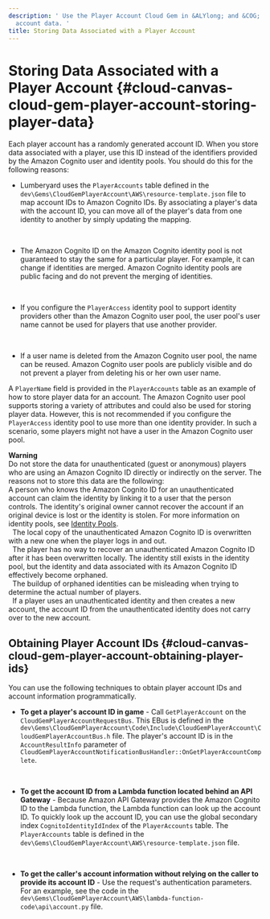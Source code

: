 ```yaml
---
description: ' Use the Player Account Cloud Gem in &ALYlong; and &COG; to store player
  account data. '
title: Storing Data Associated with a Player Account
---
```

# Storing Data Associated with a Player Account {#cloud-canvas-cloud-gem-player-account-storing-player-data}

Each player account has a randomly generated account ID\. When you store data associated with a player, use this ID instead of the identifiers provided by the Amazon Cognito user and identity pools\. You should do this for the following reasons:
+ Lumberyard uses the `PlayerAccounts` table defined in the `dev\Gems\CloudGemPlayerAccount\AWS\resource-template.json` file to map account IDs to Amazon Cognito IDs\. By associating a player's data with the account ID, you can move all of the player's data from one identity to another by simply updating the mapping\.

   
+ The Amazon Cognito ID on the Amazon Cognito identity pool is not guaranteed to stay the same for a particular player\. For example, it can change if identities are merged\. Amazon Cognito identity pools are public facing and do not prevent the merging of identities\.

   
+ If you configure the `PlayerAccess` identity pool to support identity providers other than the Amazon Cognito user pool, the user pool's user name cannot be used for players that use another provider\.

   
+ If a user name is deleted from the Amazon Cognito user pool, the name can be reused\. Amazon Cognito user pools are publicly visible and do not prevent a player from deleting his or her own user name\.

A `PlayerName` field is provided in the `PlayerAccounts` table as an example of how to store player data for an account\. The Amazon Cognito user pool supports storing a variety of attributes and could also be used for storing player data\. However, this is not recommended if you configure the `PlayerAccess` identity pool to use more than one identity provider\. In such a scenario, some players might not have a user in the Amazon Cognito user pool\.

**Warning**  
Do not store the data for unauthenticated \(guest or anonymous\) players who are using an Amazon Cognito ID directly or indirectly on the server\. The reasons not to store this data are the following:  
A person who knows the Amazon Cognito ID for an unauthenticated account can claim the identity by linking it to a user that the person controls\. The identity's original owner cannot recover the account if an original device is lost or the identity is stolen\. For more information on identity pools, see [Identity Pools](https://docs.aws.amazon.com/cognito/latest/developerguide/identity-pools.html)\.  
 
The local copy of the unauthenticated Amazon Cognito ID is overwritten with a new one when the player logs in and out\.  
 
The player has no way to recover an unauthenticated Amazon Cognito ID after it has been overwritten locally\. The identity still exists in the identity pool, but the identity and data associated with its Amazon Cognito ID effectively become orphaned\.  
 
The buildup of orphaned identities can be misleading when trying to determine the actual number of players\.  
 
If a player uses an unauthenticated identity and then creates a new account, the account ID from the unauthenticated identity does not carry over to the new account\.

## Obtaining Player Account IDs {#cloud-canvas-cloud-gem-player-account-obtaining-player-ids}

You can use the following techniques to obtain player account IDs and account information programmatically\.
+ **To get a player's account ID in game** - Call `GetPlayerAccount` on the `CloudGemPlayerAccountRequestBus`\. This EBus is defined in the `dev\Gems\CloudGemPlayerAccount\Code\Include\CloudGemPlayerAccount\CloudGemPlayerAccountBus.h` file\. The player's account ID is in the `AccountResultInfo` parameter of `CloudGemPlayerAccountNotificationBusHandler::OnGetPlayerAccountComplete`\.

   
+ **To get the account ID from a Lambda function located behind an API Gateway** - Because Amazon API Gateway provides the Amazon Cognito ID to the Lambda function, the Lambda function can look up the account ID\. To quickly look up the account ID, you can use the global secondary index `CognitoIdentityIdIndex` of the `PlayerAccounts` table\. The `PlayerAccounts` table is defined in the `dev\Gems\CloudGemPlayerAccount\AWS\resource-template.json` file\.

   
+ **To get the caller's account information without relying on the caller to provide its account ID** - Use the request's authentication parameters\. For an example, see the code in the `dev\Gems\CloudGemPlayerAccount\AWS\lambda-function-code\api\account.py` file\.